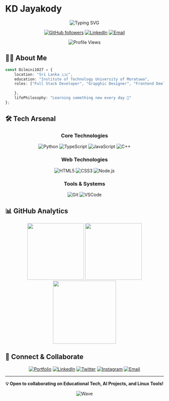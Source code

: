 # KD Jayakody

<div align="center">
  
  ![Typing SVG](https://readme-typing-svg.herokuapp.com?font=Fira+Code&duration=3000&pause=1000&color=3ABFEF&center=true&vCenter=true&width=435&lines=MBA+%26+IT+Specialist;Full+Stack+Developer;AI+Enthusiast;Cloud+Architect)

  [![GitHub followers](https://img.shields.io/github/followers/kdjayakody?label=Follow&style=social)](https://github.com/kdjayakody)
  [![LinkedIn](https://img.shields.io/badge/-LinkedIn-0077B5?style=flat&logo=linkedin&logoColor=white)](https://www.linkedin.com/in/kdjayakody/)
  [![Email](https://img.shields.io/badge/-Email-D14836?style=flat&logo=gmail&logoColor=white)](mailto:dilminishyavindi@gmail.com)
  
  <img src="https://komarev.com/ghpvc/?username=Dilmini1027&color=3ABFEF&style=flat-square&label=Profile+Views" alt="Profile Views" />
</div>

## 👨‍💻 About Me

```typescript
const Dilmini1027 = {
    location: "Sri Lanka 🇱🇰",
    education: "Institute of Technology University of Moratuwa",
    roles: ["Full Stack Developer", "Grapghic Designer", "Frontend Deeloper"],
    
    },
    lifePhilosophy: "Learning something new every day 🚀"
};
```

## 🛠️ Tech Arsenal

<div align="center">

### Core Technologies
![Python](https://img.shields.io/badge/Python-3776AB?style=for-the-badge&logo=python&logoColor=white)
![TypeScript](https://img.shields.io/badge/TypeScript-007ACC?style=for-the-badge&logo=typescript&logoColor=white)
![JavaScript](https://img.shields.io/badge/JavaScript-F7DF1E?style=for-the-badge&logo=javascript&logoColor=black)
![C++](https://img.shields.io/badge/C++-00599C?style=for-the-badge&logo=cplusplus&logoColor=white)

### Web Technologies
![HTML5](https://img.shields.io/badge/HTML5-E34F26?style=for-the-badge&logo=html5&logoColor=white)
![CSS3](https://img.shields.io/badge/CSS3-1572B6?style=for-the-badge&logo=css3&logoColor=white)
![Node.js](https://img.shields.io/badge/Node.js-339933?style=for-the-badge&logo=nodedotjs&logoColor=white)



### Tools & Systems

![Git](https://img.shields.io/badge/Git-F05032?style=for-the-badge&logo=git&logoColor=white)
![VSCode](https://img.shields.io/badge/VSCode-007ACC?style=for-the-badge&logo=visualstudiocode&logoColor=white)


</div>

## 📊 GitHub Analytics

<div align="center">
  <img src="https://github-readme-stats.vercel.app/api?username=Dilmini1027&show_icons=true&theme=tokyonight&hide_border=true&bg_color=1A1B27&title_color=3ABFEF&icon_color=3ABFEF" height="180" />
  <img src="https://github-readme-stats.vercel.app/api/top-langs/?username=Dilmini1027&layout=compact&theme=tokyonight&hide_border=true&bg_color=1A1B27&title_color=3ABFEF&icon_color=3ABFEF" height="180" />
</div>

<div align="center">
  <img src="https://github-readme-streak-stats.herokuapp.com/?user=Dilmini1027&theme=tokyonight&hide_border=true&background=1A1B27&stroke=3ABFEF&ring=3ABFEF&fire=FF9900" height="200" />
</div>

## 🤝 Connect & Collaborate

<div align="center">

[![Portfolio](https://img.shields.io/badge/Portfolio-12100E?style=for-the-badge&logo=google-chrome&logoColor=white)](https://kdj.lk)
[![LinkedIn](https://img.shields.io/badge/LinkedIn-0077B5?style=for-the-badge&logo=linkedin&logoColor=white)](https://www.linkedin.com/in/kdjayakody/)
[![Twitter](https://img.shields.io/badge/Twitter-1DA1F2?style=for-the-badge&logo=twitter&logoColor=white)](https://twitter.com/kdjayakody)
[![Instagram](https://img.shields.io/badge/Instagram-E4405F?style=for-the-badge&logo=instagram&logoColor=white)](https://www.instagram.com/kdjayakody/)
[![Email](https://img.shields.io/badge/Email-D14836?style=for-the-badge&logo=gmail&logoColor=white)](mailto:kdj@kdj.lk)

</div>

---

<div align="center">
  
  **💡 Open to collaborating on Educational Tech, AI Projects, and Linux Tools!**
  
  ![Wave](https://raw.githubusercontent.com/mayhemantt/mayhemantt/Update/svg/Bottom.svg)
</div>
